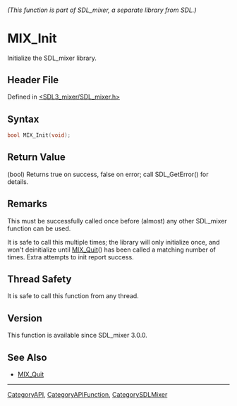 ###### (This function is part of SDL_mixer, a separate library from SDL.)
# MIX_Init

Initialize the SDL_mixer library.

## Header File

Defined in [<SDL3_mixer/SDL_mixer.h>](https://github.com/libsdl-org/SDL_mixer/blob/main/include/SDL3_mixer/SDL_mixer.h)

## Syntax

```c
bool MIX_Init(void);
```

## Return Value

(bool) Returns true on success, false on error; call SDL_GetError() for
details.

## Remarks

This must be successfully called once before (almost) any other SDL_mixer
function can be used.

It is safe to call this multiple times; the library will only initialize
once, and won't deinitialize until [MIX_Quit](MIX_Quit)() has been called a
matching number of times. Extra attempts to init report success.

## Thread Safety

It is safe to call this function from any thread.

## Version

This function is available since SDL_mixer 3.0.0.

## See Also

- [MIX_Quit](MIX_Quit)

----
[CategoryAPI](CategoryAPI), [CategoryAPIFunction](CategoryAPIFunction), [CategorySDLMixer](CategorySDLMixer)


